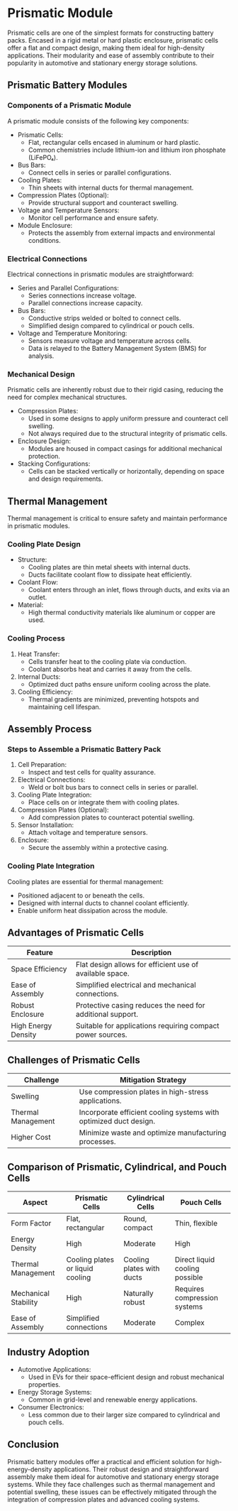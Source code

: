 # Prismatic Module

Prismatic cells are one of the simplest formats for constructing battery packs. Encased in a rigid metal or hard plastic enclosure, prismatic cells offer a flat and compact design, making them ideal for high-density applications. Their modularity and ease of assembly contribute to their popularity in automotive and stationary energy storage solutions.

## Prismatic Battery Modules

### Components of a Prismatic Module

A prismatic module consists of the following key components:
- Prismatic Cells:
  - Flat, rectangular cells encased in aluminum or hard plastic.
  - Common chemistries include lithium-ion and lithium iron phosphate (LiFePO₄).
- Bus Bars:
  - Connect cells in series or parallel configurations.
- Cooling Plates:
  - Thin sheets with internal ducts for thermal management.
- Compression Plates (Optional):
  - Provide structural support and counteract swelling.
- Voltage and Temperature Sensors:
  - Monitor cell performance and ensure safety.
- Module Enclosure:
  - Protects the assembly from external impacts and environmental conditions.

### Electrical Connections

Electrical connections in prismatic modules are straightforward:
- Series and Parallel Configurations:
  - Series connections increase voltage.
  - Parallel connections increase capacity.
- Bus Bars:
  - Conductive strips welded or bolted to connect cells.
  - Simplified design compared to cylindrical or pouch cells.
- Voltage and Temperature Monitoring:
  - Sensors measure voltage and temperature across cells.
  - Data is relayed to the Battery Management System (BMS) for analysis.

### Mechanical Design

Prismatic cells are inherently robust due to their rigid casing, reducing the need for complex mechanical structures.

- Compression Plates:
  - Used in some designs to apply uniform pressure and counteract cell swelling.
  - Not always required due to the structural integrity of prismatic cells.
- Enclosure Design:
  - Modules are housed in compact casings for additional mechanical protection.
- Stacking Configurations:
  - Cells can be stacked vertically or horizontally, depending on space and design requirements.

## Thermal Management

Thermal management is critical to ensure safety and maintain performance in prismatic modules.

### Cooling Plate Design

- Structure:
  - Cooling plates are thin metal sheets with internal ducts.
  - Ducts facilitate coolant flow to dissipate heat efficiently.
- Coolant Flow:
  - Coolant enters through an inlet, flows through ducts, and exits via an outlet.
- Material:
  - High thermal conductivity materials like aluminum or copper are used.

### Cooling Process

1. Heat Transfer:
   - Cells transfer heat to the cooling plate via conduction.
   - Coolant absorbs heat and carries it away from the cells.
2. Internal Ducts:
   - Optimized duct paths ensure uniform cooling across the plate.
3. Cooling Efficiency:
   - Thermal gradients are minimized, preventing hotspots and maintaining cell lifespan.

## Assembly Process

### Steps to Assemble a Prismatic Battery Pack

1. Cell Preparation:
   - Inspect and test cells for quality assurance.
2. Electrical Connections:
   - Weld or bolt bus bars to connect cells in series or parallel.
3. Cooling Plate Integration:
   - Place cells on or integrate them with cooling plates.
4. Compression Plates (Optional):
   - Add compression plates to counteract potential swelling.
5. Sensor Installation:
   - Attach voltage and temperature sensors.
6. Enclosure:
   - Secure the assembly within a protective casing.

### Cooling Plate Integration

Cooling plates are essential for thermal management:
- Positioned adjacent to or beneath the cells.
- Designed with internal ducts to channel coolant efficiently.
- Enable uniform heat dissipation across the module.

## Advantages of Prismatic Cells

| Feature               | Description                                            |
|---------------------------|----------------------------------------------------------|
| Space Efficiency       | Flat design allows for efficient use of available space.  |
| Ease of Assembly       | Simplified electrical and mechanical connections.         |
| Robust Enclosure       | Protective casing reduces the need for additional support.|
| High Energy Density    | Suitable for applications requiring compact power sources.|

## Challenges of Prismatic Cells

| Challenge              | Mitigation Strategy                                   |
|----------------------------|----------------------------------------------------------|
| Swelling                | Use compression plates in high-stress applications.      |
| Thermal Management      | Incorporate efficient cooling systems with optimized duct design. |
| Higher Cost             | Minimize waste and optimize manufacturing processes.     |

## Comparison of Prismatic, Cylindrical, and Pouch Cells

| Aspect                | Prismatic Cells               | Cylindrical Cells             | Pouch Cells                  |
|---------------------------|-----------------------------------|-----------------------------------|----------------------------------|
| Form Factor           | Flat, rectangular                | Round, compact                   | Thin, flexible                  |
| Energy Density        | High                             | Moderate                         | High                            |
| Thermal Management    | Cooling plates or liquid cooling | Cooling plates with ducts        | Direct liquid cooling possible  |
| Mechanical Stability  | High                             | Naturally robust                 | Requires compression systems    |
| Ease of Assembly      | Simplified connections           | Moderate                         | Complex                         |

## Industry Adoption

- Automotive Applications:
  - Used in EVs for their space-efficient design and robust mechanical properties.
- Energy Storage Systems:
  - Common in grid-level and renewable energy applications.
- Consumer Electronics:
  - Less common due to their larger size compared to cylindrical and pouch cells.

## Conclusion

Prismatic battery modules offer a practical and efficient solution for high-energy-density applications. Their robust design and straightforward assembly make them ideal for automotive and stationary energy storage systems. While they face challenges such as thermal management and potential swelling, these issues can be effectively mitigated through the integration of compression plates and advanced cooling systems.